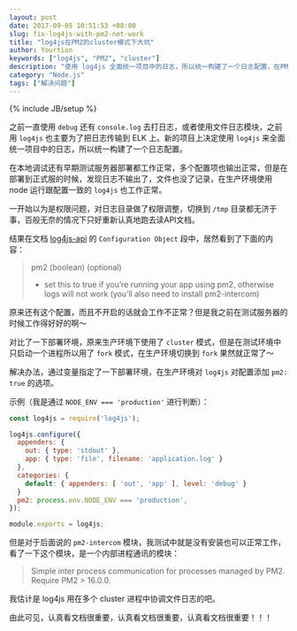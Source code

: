 ```yaml
---
layout: post
date: 2017-09-05 10:51:53 +08:00
slug: fix-log4js-with-pm2-not-work
title: "log4js在PM2的cluster模式下大坑"
author: Yourtion
keywords: ["log4js", "PM2", "cluster"]
description: "使用 log4js 全面统一项目中的日志，所以统一构建了一个日志配置，在PM2的cluster模式下对配置添加 pm2: true 的选项"
category: "Node.js"
tags: ["解决问题"]
---
```

{% include JB/setup %}

之前一直使用 `debug` 还有 `console.log` 去打日志，或者使用文件日志模块，之前用 `log4js` 也主要为了把日志传输到 ELK 上。新的项目上决定使用 `log4js` 来全面统一项目中的日志，所以统一构建了一个日志配置。

在本地调试还有早期测试服务器部署都工作正常，多个配置项也输出正常，但是在部署到正式服的时候，发现日志不输出了，文件也没了记录，在生产环境使用 node 运行跟配置一致的 `log4js` 也工作正常。

一开始以为是权限问题，对日志目录做了权限调整，切换到 `/tmp` 目录都无济于事，百般无奈的情况下只好重新认真地跑去读API文档。

结果在文档 [log4js-api](https://nomiddlename.github.io/log4js-node/api.html) 的 `Configuration Object` 段中，居然看到了下面的内容：

> pm2 (boolean) (optional) 
> 
> - set this to true if you’re running your app using pm2, otherwise logs will not work (you’ll also need to install pm2-intercom)

原来还有这个配置，而且不开启的话就会工作不正常？但是我之前在测试服务器的时候工作得好好的啊～

对比了一下部署环境，原来生产环境下使用了 `cluster` 模式，但是在测试环境中只启动一个进程所以用了 `fork` 模式，在生产环境切换到 `fork` 果然就正常了～

解决办法，通过变量指定了一下部署环境，在生产环境对 `log4js` 对配置添加 `pm2: true` 的选项。

示例（我是通过 `NODE_ENV === 'production'` 进行判断）：

```javascript
const log4js = require('log4js');

log4js.configure({
  appenders: {
    out: { type: 'stdout' },
    app: { type: 'file', filename: 'application.log' }
  },
  categories: {
    default: { appenders: [ 'out', 'app' ], level: 'debug' }
  }
  pm2: process.env.NODE_ENV === 'production',
});

module.exports = log4js;

```


但是对于后面说的 `pm2-intercom` 模块，我测试中就是没有安装也可以正常工作，看了一下这个模块，是一个内部进程通讯的模块：

> Simple inter process communication for processes managed by PM2. Require PM2 > 16.0.0.

我估计是 log4js 用在多个 cluster 进程中协调文件日志的吧。

由此可见，认真看文档很重要，认真看文档很重要，认真看文档很重要！！！
